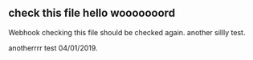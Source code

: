 ## check this file hello wooooooord

Webhook checking this file should be checked again. another sillly test.

anotherrrr test 04/01/2019.
